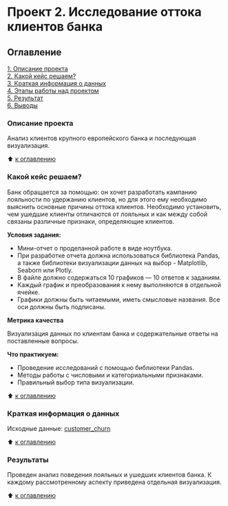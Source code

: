# Проект 2. Исследование оттока клиентов банка

## Оглавление  
[1. Описание проекта](https://github.com/vanpakpro/Data_Science_Hub/tree/main/bank_churn/README.md#Описание-проекта)  
[2. Какой кейс решаем?](https://github.com/vanpakpro/Data_Science_Hub/tree/main/bank_churn/README.md#Какой-кейс-решаем)  
[3. Краткая информация о данных](https://github.com/vanpakpro/Data_Science_Hub/tree/main/bank_churn/README.md#Краткая-информация-о-данных)  
[4. Этапы работы над проектом](https://github.com/vanpakpro/Data_Science_Hub/tree/main/bank_churn/README.md#Этапы-работы-над-проектом)  
[5. Результат](https://github.com/vanpakpro/Data_Science_Hub/tree/main/bank_churn/README.md#Результат)    
[6. Выводы](https://github.com/vanpakpro/Data_Science_Hub/tree/main/bank_churn/README.md#Выводы) 

### Описание проекта    
Анализ клиентов крупного европейского банка и последующая визуализация.

:arrow_up: [к оглавлению](https://github.com/vanpakpro/Data_Science_Hub/tree/main/bank_churn/README.md#Оглавление)



### Какой кейс решаем?    
Банк обращается за помощью: он хочет разработать кампанию лояльности по удержанию клиентов, но для этого ему необходимо выяснить основные причины оттока клиентов. Необходимо установить, чем ушедшие клиенты отличаются от лояльных и как между собой связаны различные признаки, определяющие клиентов.

**Условия задания:**  
- Мини-отчет о проделанной работе в виде ноутбука.
- При разработке отчета должна использоваться библиотека Pandas, а также библиотеки визуализации данных на выбор - Matplotlib, Seaborn или Plotly.
- В файле должно содержаться 10 графиков — 10 ответов к заданиям.
- Каждый график и преобразования к нему выполняются в отдельной ячейке.
- Графики должны быть читаемыми, иметь смысловые названия. Все оси должны быть подписаны.

**Метрика качества**     

Визуализация данных по клиентам банка и содержательные ответы на поставленные вопросы.

**Что практикуем:**     
- Проведение исследований с помощью библиотеки Pandas.
- Методы работы с числовыми и категориальными признаками.
- Правильный выбор типа визуализации. 

:arrow_up: [к оглавлению](https://github.com/vanpakpro/Data_Science_Hub/tree/main/bank_churn/README.md#Оглавление)

### Краткая информация о данных  
Исходные данные: [customer_churn](https://drive.google.com/file/d/1MCCxh4MpWbWSyJUFog8LjtQ1o6QImK-n/view?usp=sharing)

:arrow_up: [к оглавлению](https://github.com/vanpakpro/Data_Science_Hub/tree/main/bank_churn/README.md#Оглавление)


### Результаты  
Проведен анализ поведения лояльных и ушедших клиентов банка. К каждому рассмотренному аспекту приведена отдельная визуализация.

:arrow_up: [к оглавлению](https://github.com/vanpakpro/Data_Science_Hub/tree/main/bank_churn/README.md#Оглавление)

